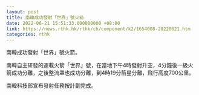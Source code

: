 ```yaml
---
layout: post
title: 南韓成功發射「世界」號火箭
date: 2022-06-21 15:51:33.000000000 +08:00
link: https://news.rthk.hk/rthk/ch/component/k2/1654008-20220621.htm
categories: rthk
---
```


南韓成功發射「世界」號火箭。

南韓自主研發的運載火箭「世界」號，在當地下午4時發射升空，4分鐘後一級火箭成功分離，之後整流罩也成功分離，到4時19分箭星分離，飛行高度700公里。 

南韓科技部宣布發射任務按計劃完成。
